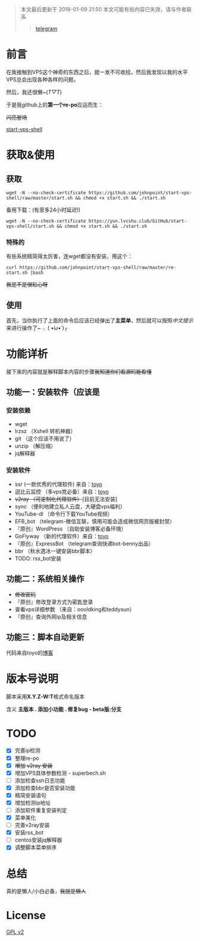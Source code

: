 >本文最后更新于 2018-01-09 21:50
>本文可能有些内容已失效，请与作者联系
>>[telegram](https://t.me/johnpoint)

# 前言 #

在我接触到VPS这个神奇的东西之后，就一发不可收拾，然后我发现以我的水平VPS总会出现各种各样的问题。

然后，我还很懒~(*T▽T*)

于是我github上的**第一个re-po**应运而生：

~~闪亮登场~~

[start-vps-shell](https://www.github.com/johnpoint/start-vps-shell)

# 获取&使用 #

## 获取 ##

```
wget -N --no-check-certificate https://github.com/johnpoint/start-vps-shell/raw/master/start.sh && chmod +x start.sh && ./start.sh
```

备用下载：(有至多24小时延迟!)

```
wget -N --no-check-certificate https://yun.lvcshu.club/GitHub/start-vps-shell/start.sh && chmod +x start.sh && ./start.sh
```

### 特殊的 ###

有些系统精简得太厉害，连wget都没有安装，用这个：

```
curl https://github.com/johnpoint/start-vps-shell/raw/master/re-start.sh |bash
```

~~我是不是很贴心呀~~

## 使用 ##

首先，当你执行了上面的命令后应该已经弹出了**主菜单**，然后就可以按照*中文提示*来进行操作了~  ╮( •́ω•̀ )╭

# 功能详析 #

接下来的内容就是解释脚本内容的步骤~~我知道你们看源码能看懂~~

## 功能一：安装软件（应该是 ##

### 安装依赖 ###

- wget
- lrzsz  （Xshell 转机神器）
- git （这个应该不用说了）
- unzip （解压缩）
- jq解释器

### 安装软件 ###

- ssr (一款优秀的代理软件) 来自：[toyo](https://doub.io)
- 逗比云监控 （多vps党必备）来自：[toyo](https://doub.io)
- ~~v2ray （可定制化代理软件）~~[目前无法安装]
- sync （便利地建立私人云盘，大硬盘vps福利）
- YouTube-dl （命令行下载YouTube视频）
- EFB_bot （telegram-微信互联，慎用可能会造成微信网页版被封禁）
- 『原创』WordPress （自助安装博客必备环境）
- GoFlyway （新的代理软件）来自：[toyo](https://doub.io)
- 『原创』ExpressBot （telegram查询快递bot-benny出品）
- bbr （秋水逸冰一键安装bbr脚本）
- TODO: rss_bot安装

## 功能二：系统相关操作 ##

- ~~修改密码~~
- 『原创』修改登录方式为密匙登录
- 查看vps详细参数 （来自：oooldking和teddysun）
- 『原创』查询外网ip及相关信息

## 功能三：脚本自动更新 ##

代码来自toyo的[博客](https://doub.io)

# 版本号说明 #

脚本采用**X.Y.Z-W:T**格式命名版本

含义 **主版本 . 添加小功能 . 修复bug - beta版:分支**

# TODO #

- [x] 完善ip检测
- [x] 整理re-po
- [x] ~~增加 v2ray 安装~~
- [x] 增加VPS具体参数检测 - superbech.sh
- [ ] 添加检查ssh日志功能
- [x] 添加检查bbr是否安装功能
- [x] 精简安装语句
- [x] 增加检测ip地址
- [ ] 添加软件重复安装判定
- [x] 菜单美化
- [ ] 完善v2ray安装
- [x] 安装rss_bot
- [ ] centos安装jq解释器
- [x] 调整脚本菜单排序

# 总结 #

真的是懒人/小白必备，~~我就是懒人~~

# License #

[GPL v2](https://github.com/johnpoint/start-vps-shell/blob/master/LICENSE)
